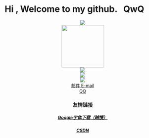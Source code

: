 #  Hi , Welcome to my github.  &nbsp;&nbsp;QwQ

<div align="center"> <img src="https://metrics.lecoq.io/StaticLLYH?template=classic&config.timezone=Asia%2FShanghai"> </div>
<div align="center"> <img height="137px" src="https://github-readme-stats.vercel.app/api?username=StaticLLYH&hide_title=true&hide_border=true&show_icons=trueline_height=21&theme=graywhite" /> </div>
<div align="center"> <img src="https://github-readme-stats.vercel.app/api/top-langs/?username=StaticLLYH&hide_title=true&hide_border=true&layout=compact&langs_count=6&theme=graywhite" /> </div>
<div align="center"> <img src="https://visitor-badge.glitch.me/badge?page_id=StaticLLYH" /> </div>
<!-- <div align="center"> <img src="https://activity-graph.herokuapp.com/graph?username=StaticLLYH&theme=rogue" /> </div> -->
<div align="center"> <img src="https://github-readme-streak-stats.herokuapp.com/?user=StaticLLYH" /> </div>
<!-- <div align="center"> <img src="https://stats.justsong.cn/api/csdn?id=StaticLLYH"> </div> -->

<div align="center">
<a href="mailto://staticllyh@gmail.com">邮件 E-mail</a>
</div>

<div align="center">
<a href="tencent//message/?uin=2098702368&Site=&Menu=yes">QQ</a>
</div>

### <div align="center">友情链接</div>

##### <div align="center"><a href="https://github.com/google/fonts/archive/main.zip">Google字体下载（贼慢）</a></div>
##### <div align="center"><a href="https://blog.csdn.net/LiuLuYiHua">CSDN</a></div>
